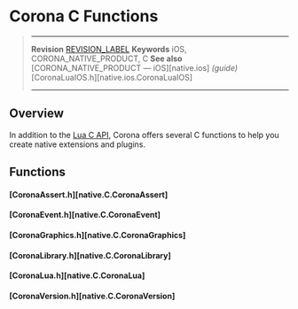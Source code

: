 # Corona C Functions

> --------------------- ------------------------------------------------------------------------------------------
> __Revision__			[REVISION_LABEL](REVISION_URL)
> __Keywords__			iOS, CORONA_NATIVE_PRODUCT, C
> __See also__			[CORONA_NATIVE_PRODUCT &mdash; iOS][native.ios] _(guide)_
>						[CoronaLuaIOS.h][native.ios.CoronaLuaIOS]
> --------------------- ------------------------------------------------------------------------------------------

## Overview

In addition to the [Lua C API](https://www.lua.org/manual/5.1/manual.html#3), Corona offers several C functions to help you create native extensions and plugins.


## Functions

#### [CoronaAssert.h][native.C.CoronaAssert]

#### [CoronaEvent.h][native.C.CoronaEvent]

#### [CoronaGraphics.h][native.C.CoronaGraphics]

#### [CoronaLibrary.h][native.C.CoronaLibrary]

#### [CoronaLua.h][native.C.CoronaLua]

#### [CoronaVersion.h][native.C.CoronaVersion]
